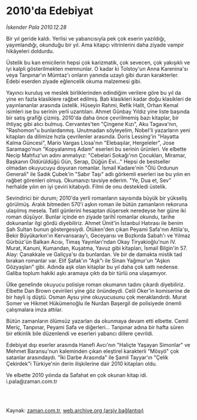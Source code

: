 # 2010'da Edebiyat

*İskender Pala 2010.12.28*

<td class="columnist-detail">
<p>Bir yıl geride kaldı. Yerlisi ve yabancısıyla pek çok eserin yazıldığı, yayımlandığı, okunduğu bir yıl.  Ama kitapçı vitrinlerini daha ziyade vampir hikâyeleri doldurdu.</p>
<p>
<div id="haberMetinDiv">
<p>Üstelik bu kan emicilerin hepsi çok karizmatik, çok sevecen, çok yakışıklı ve iyi kalpli gösterilmekten memnunlar. O kadar ki Tolstoy'un Anna Karenina'sı veya Tanpınar'ın Mümtaz'ı onların yanında uzaylı gibi duran karakterler. Edebi eserden ziyade eğlencelik okuma malzemesi gibi.
<p>Yayıncı kuruluş ve meslek birliklerinden edindiğim verilere göre bu yıl da yine en fazla klasiklere rağbet edilmiş. Batı klasikleri kadar doğu klasikleri de yayınlananlar arasında üstelik. Hüseyin Rahmi, Refik Halit, Orhan Kemal isimleri ise bu serinin yerli uzantıları. Ahmet Günbay Yıldız yine liste başında bir satış grafiği çizmiş. 2010'da daha önce çevrilmemiş bazı kitaplar, bir ihtiyaç gibi alıcı bulmuş. Cervantes'ten "Çingene Kızı", Aku Tagava'nın, "Rashomon"u bunlardanmış. Unutmadan söyleyelim, Nobel'li yazarların yeni kitapları da dilimize hızla çevrilenler arasında. Doris Lessing'in "Hayatta Kalma Güncesi", Mario Vargas Llosa'nın "Elebaşılar, Hergeleler", Jose Saramago'nun "Kopyalanmış Adam" eserleri bu serinin ürünleri. Ve elbette Necip Mahfuz'un adını anmalıyız: "Cebelari Sokağı'nın Çocukları, Miramar, Başkanın Öldürüldüğü Gün, Serap, Düğün Evi..." Hepsi de bestseller olmadan okuyucuyu doyuran romanlar. İsmail Kadare'nin "Ölü Ordunun Generali" ile Sadık Çubek'in "Sabır Taşı" adlı görkemli eserleri ise bu yılın en rağbet görenleri olmuş. Okumanızı tavsiye ederim. "Ye, Dua et, Sev" herhalde yılın en iyi çeviri kitabıydı. Filmi de onu destekledi üstelik.
<p>Sevindirici bir durum; 2010'da yerli romanların sayısında büyük bir yükseliş görülmüş. Aralık bitmeden 570'i aşkın roman ile bütün zamanların rekoruna ulaşılmış mesela. Tatil günlerini hesaptan düşersek neredeyse her güne iki roman düşüyor. Bunlar içinde en ziyade tarihî romanlar okundu, tarihe dokunanlar ilgi gördü diyebiliriz. Ahmet Ümit'in İstanbul Hatırası ile benim Şah Sultan bunun göstergesiydi. Ötüken'den çıkan Peyami Safa'nın Attila'sı, Bekir Büyükarkın'ın Kervansaray'ı, Geceyarısı ve Bozkırda Sabah'ı ve Yılmaz Gürbüz'ün Balkan Acısı, Timaş Yayınları'ndan Okay Tiryakioğlu'nun IV. Murat, Kanuni, Kumandan, Kuşatma, Yavuz gibi kitapları, İsmail Bilgin'in 57. Alay: Çanakkale ve Galiçya'sı da bunlardan. Ve bir de damakta mistik tad bırakan romanlar var. Elif Şafak'ın "Aşk"ı ile Sinan Yağmur'un "Aşkın Gözyaşları" gibi. Adında aşk olan kitaplar bu yıl daha çok sattı nedense. Galiba toplum hakiki aşkı aramaya çıktı da bir türlü ona ulaşamıyor.
<p>Ülke genelinde okuyucu polisiye roman okumanın tadını çıkardı diyebiliriz. Elbette Dan Brown çevirileri yine göz önündeydi. Celil Oker'in komiserine de bir hayli iş düştü. Osman Aysu yine okuyucusunu çok meraklandırdı. Murat Somer ve Hikmet Hükümenoğlu ile Nurdan Başergil de polisiyede önemli çalışmalara imza attılar.
<p>Bütün zamanların ölümsüz yazarları da okunmaya devam etti elbette. Cemil Meriç, Tanpınar, Peyami Safa ve diğerleri... Tanpınar adına bir hafta süren bir etkinlik bile düzenlendi ve eserleri yabancı dillere çevrildi.
<p>Edebiyat dışı eserler arasında Hanefi Avcı'nın "Haliçte Yaşayan Simonlar" ve Mehmet Baransu'nun kaleminden çıkan eleştirel karakterli "Mösyö" çok satanlar arasındaydı. "İki Darbe Arasında" ile Şamil Tayyar'ın "Çelik Çekirdek"i Türkiye'nin derin ilişkilerine dair 2010 kitapları oldu.
<p>Ve elbette 2010 yılında da Safahat en çok okunan kitap idi. i.pala@zaman.com.tr</p></p></p></p></p></p></p></div>
</p>


<p><br>
		 </br></p></td>

Kaynak: [zaman.com.tr](http://zaman.com.tr/yazar.do?yazino=1070987), [web.archive.org (arşiv bağlantısı)](http://web.archive.org/web/20110309105247/http://www.zaman.com.tr:80/yazar.do?yazino=1070987)
